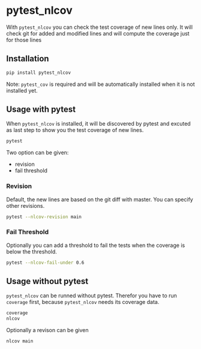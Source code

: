 # pytest_nlcov

With `pytest_nlcov` you can check the test coverage of new lines only. It will
check git for added and modified lines and will compute the coverage
just for those lines

## Installation

```sh
pip install pytest_nlcov
```

Note: `pytest_cov` is required and will be automatically installed when it 
is not installed yet.

## Usage with pytest

When `pytest_nlcov` is installed, it will be discovered by pytest and excuted as last step to
show you the test coverage of new lines.

```sh
pytest
```

Two option can be given:

- revision
- fail threshold

### Revision

Default, the new lines are based on the git diff with master. You can specify other revisions.

```sh
pytest --nlcov-revision main
```

### Fail Threshold

Optionally you can add a threshold to fail the tests when the coverage is below the threshold.

```sh
pytest --nlcov-fail-under 0.6
```

## Usage without pytest

`pytest_nlcov` can be runned without pytest. Therefor you have to run `coverage` first, because `pytest_nlcov`
needs its coverage data.

```sh
coverage
nlcov
```

Optionally a revison can be given

```sh
nlcov main
```
